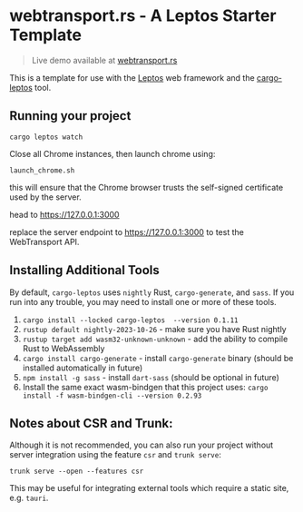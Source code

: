 # webtransport.rs - A Leptos Starter Template
> Live demo available at [webtransport.rs](https://webtransport.rs)

This is a template for use with the [Leptos](https://github.com/leptos-rs/leptos) web framework and the [cargo-leptos](https://github.com/akesson/cargo-leptos) tool.

## Running your project

`cargo leptos watch`  

Close all Chrome instances, then launch chrome using:

```
launch_chrome.sh
```
this will ensure that the Chrome browser trusts the self-signed certificate used by the server.

head to https://127.0.0.1:3000

replace the server endpoint to https://127.0.0.1:3000 to test the WebTransport API.

## Installing Additional Tools

By default, `cargo-leptos` uses `nightly` Rust, `cargo-generate`, and `sass`. If you run into any trouble, you may need to install one or more of these tools.

1. `cargo install --locked cargo-leptos  --version 0.1.11`
1. `rustup default nightly-2023-10-26` - make sure you have Rust nightly
2. `rustup target add wasm32-unknown-unknown` - add the ability to compile Rust to WebAssembly
3. `cargo install cargo-generate` - install `cargo-generate` binary (should be installed automatically in future)
4. `npm install -g sass` - install `dart-sass` (should be optional in future)
5. Install the same exact wasm-bindgen that this project uses: `cargo install -f wasm-bindgen-cli --version 0.2.93`

## Notes about CSR and Trunk:
Although it is not recommended, you can also run your project without server integration using the feature `csr` and `trunk serve`:

`trunk serve --open --features csr`

This may be useful for integrating external tools which require a static site, e.g. `tauri`.
